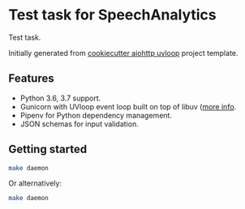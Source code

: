 # Test task for SpeechAnalytics

Test task.

Initially generated from [cookiecutter aiohttp uvloop]() project template.

## Features

- Python 3.6, 3.7 support.
- Gunicorn with UVloop event loop built on top of libuv ([more info](http://magic.io/blog/uvloop-blazing-fast-python-networking/).
- Pipenv for Python dependency management.
- JSON schemas for input validation.

## Getting started

```bash
make daemon
```

Or alternatively:

```bash
make daemon
```
